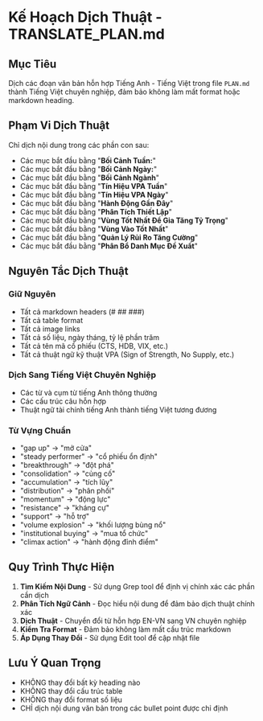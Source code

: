 # Kế Hoạch Dịch Thuật - TRANSLATE_PLAN.md

## Mục Tiêu
Dịch các đoạn văn bản hỗn hợp Tiếng Anh - Tiếng Việt trong file `PLAN.md` thành Tiếng Việt chuyên nghiệp, đảm bảo không làm mất format hoặc markdown heading.

## Phạm Vi Dịch Thuật
Chỉ dịch nội dung trong các phần con sau:

- Các mục bắt đầu bằng "**Bối Cảnh Tuần:**" 
- Các mục bắt đầu bằng "**Bối Cảnh Ngày:**"
- Các mục bắt đầu bằng "**Bối Cảnh Ngành**"
- Các mục bắt đầu bằng "**Tín Hiệu VPA Tuần**"
- Các mục bắt đầu bằng "**Tín Hiệu VPA Ngày**"
- Các mục bắt đầu bằng "**Hành Động Gần Đây**"
- Các mục bắt đầu bằng "**Phân Tích Thiết Lập**"
- Các mục bắt đầu bằng "**Vùng Tốt Nhất Để Gia Tăng Tỷ Trọng**"
- Các mục bắt đầu bằng "**Vùng Vào Tốt Nhất**"
- Các mục bắt đầu bằng "**Quản Lý Rủi Ro Tăng Cường**"
- Các mục bắt đầu bằng "**Phân Bổ Danh Mục Đề Xuất**"

## Nguyên Tắc Dịch Thuật

### Giữ Nguyên
- Tất cả markdown headers (# ## ###)
- Tất cả table format
- Tất cả image links
- Tất cả số liệu, ngày tháng, tỷ lệ phần trăm
- Tất cả tên mã cổ phiếu (CTS, HDB, VIX, etc.)
- Tất cả thuật ngữ kỹ thuật VPA (Sign of Strength, No Supply, etc.)

### Dịch Sang Tiếng Việt Chuyên Nghiệp
- Các từ và cụm từ tiếng Anh thông thường
- Các cấu trúc câu hỗn hợp
- Thuật ngữ tài chính tiếng Anh thành tiếng Việt tương đương

### Từ Vựng Chuẩn
- "gap up" -> "mở cửa"
- "steady performer" -> "cổ phiếu ổn định"
- "breakthrough" → "đột phá"
- "consolidation" → "củng cố"
- "accumulation" → "tích lũy"
- "distribution" → "phân phối"
- "momentum" → "động lực"
- "resistance" → "kháng cự"
- "support" → "hỗ trợ"
- "volume explosion" → "khối lượng bùng nổ"
- "institutional buying" → "mua tổ chức"
- "climax action" → "hành động đỉnh điểm"

## Quy Trình Thực Hiện

1. **Tìm Kiếm Nội Dung** - Sử dụng Grep tool để định vị chính xác các phần cần dịch
2. **Phân Tích Ngữ Cảnh** - Đọc hiểu nội dung để đảm bảo dịch thuật chính xác
3. **Dịch Thuật** - Chuyển đổi từ hỗn hợp EN-VN sang VN chuyên nghiệp
4. **Kiểm Tra Format** - Đảm bảo không làm mất cấu trúc markdown
5. **Áp Dụng Thay Đổi** - Sử dụng Edit tool để cập nhật file

## Lưu Ý Quan Trọng
- KHÔNG thay đổi bất kỳ heading nào
- KHÔNG thay đổi cấu trúc table
- KHÔNG thay đổi format số liệu
- CHỈ dịch nội dung văn bản trong các bullet point được chỉ định